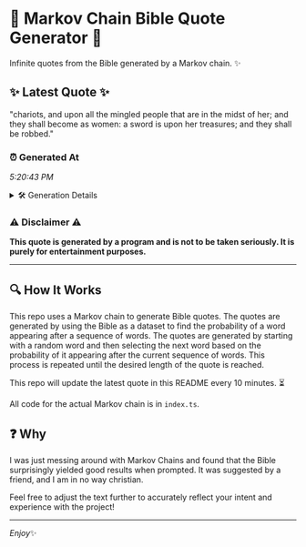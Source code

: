 # 📖 Markov Chain Bible Quote Generator 📖

Infinite quotes from the Bible generated by a Markov chain. ✨

## ✨ Latest Quote ✨
"chariots, and upon all the mingled people that are in the midst of her; and they shall become as women: a sword is upon her treasures; and they shall be robbed."

### ⏰ Generated At
*5:20:43 PM*

<details>
    <summary>🛠️ Generation Details</summary>
    <p>
        <strong>🌱 Seed:</strong> chariots,<br>
        <strong>🔄 Iterations:</strong> 30<br>
        <strong>📜 Context History:</strong><br>[ chariots, ]: and<br>[ chariots,, and ]: upon<br>[ chariots,, and, upon ]: all<br>[ chariots,, and, upon, all ]: the<br>[ chariots,, and, upon, all, the ]: mingled<br>[ chariots,, and, upon, all, the, mingled ]: people<br>[ and, upon, all, the, mingled, people ]: that<br>[ upon, all, the, mingled, people, that ]: are<br>[ all, the, mingled, people, that, are ]: in<br>[ the, mingled, people, that, are, in ]: the<br>[ mingled, people, that, are, in, the ]: midst<br>[ people, that, are, in, the, midst ]: of<br>[ that, are, in, the, midst, of ]: her;<br>[ are, in, the, midst, of, her; ]: and<br>[ in, the, midst, of, her;, and ]: they<br>[ the, midst, of, her;, and, they ]: shall<br>[ midst, of, her;, and, they, shall ]: become<br>[ of, her;, and, they, shall, become ]: as<br>[ her;, and, they, shall, become, as ]: women:<br>[ and, they, shall, become, as, women: ]: a<br>[ they, shall, become, as, women:, a ]: sword<br>[ shall, become, as, women:, a, sword ]: is<br>[ become, as, women:, a, sword, is ]: upon<br>[ as, women:, a, sword, is, upon ]: her<br>[ women:, a, sword, is, upon, her ]: treasures;<br>[ a, sword, is, upon, her, treasures; ]: and<br>[ sword, is, upon, her, treasures;, and ]: they<br>[ is, upon, her, treasures;, and, they ]: shall<br>[ upon, her, treasures;, and, they, shall ]: be<br>[ her, treasures;, and, they, shall, be ]: robbed.<br>
    </p>
</details>

### ⚠️ Disclaimer ⚠️
**This quote is generated by a program and is not to be taken seriously. It is purely for entertainment purposes.**

---

## 🔍 How It Works

This repo uses a Markov chain to generate Bible quotes. The quotes are generated by using the Bible as a dataset to find the probability of a word appearing after a sequence of words. The quotes are generated by starting with a random word and then selecting the next word based on the probability of it appearing after the current sequence of words. This process is repeated until the desired length of the quote is reached.

This repo will update the latest quote in this README every 10 minutes. ⏳

All code for the actual Markov chain is in `index.ts`.

## ❓ Why

I was just messing around with Markov Chains and found that the Bible surprisingly yielded good results when prompted. 
It was suggested by a friend, and I am in no way christian.

Feel free to adjust the text further to accurately reflect your intent and experience with the project!

---

*Enjoy*✨
